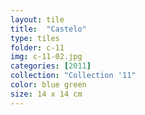 ```yaml
---
layout: tile
title:  "Castelo"
type: tiles
folder: c-11
img: c-11-02.jpg
categories: [2011]
collection: "Collection '11" 
color: blue green
size: 14 x 14 cm
---
```



